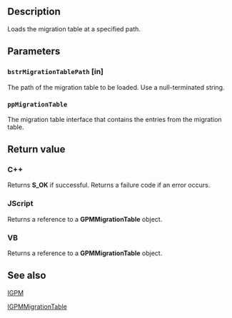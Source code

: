 ## Description

Loads the migration table at a specified path.

## Parameters

### `bstrMigrationTablePath` [in]

The path of the migration table to be loaded. Use a null-terminated string.

### `ppMigrationTable`

The migration table interface that contains the entries from the migration table.

## Return value

### C++

Returns **S_OK** if successful. Returns a failure code if an error occurs.

### JScript

Returns a reference to a **GPMMigrationTable** object.

### VB

Returns a reference to a **GPMMigrationTable** object.

## See also

[IGPM](https://learn.microsoft.com/previous-versions/windows/desktop/api/gpmgmt/nn-gpmgmt-igpm)

[IGPMMigrationTable](https://learn.microsoft.com/previous-versions/windows/desktop/api/gpmgmt/nn-gpmgmt-igpmmigrationtable)